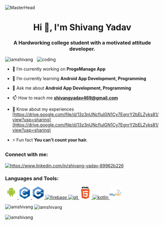 ![MasterHead](https://1.bp.blogspot.com/-7A4WynwLsMw/XbBpCXG8fHI/AAAAAAAAMt4/uOa1bpLskYgrwGbllhSu2SDj_Mig8SXJQCLcBGAsYHQ/s1600/2000_600px.gif)
<h1 align="center">Hi 👋, I'm Shivang Yadav</h1>
<h3 align="center">A Hardworking college student with a motivated attitude developer.</h3>
<img align= "right" alt="coding" width= "400" src="https://cdn.dribbble.com/users/1708816/screenshots/15637256/media/f9826f0af8a49462f048262a8502035b.gif">

<p align="left"> <img src="https://komarev.com/ghpvc/?username=iamshivang&label=Profile%20views&color=0e75b6&style=flat" alt="iamshivang" /> </p>

- 🔭 I’m currently working on **ProgeManage App**

- 🌱 I’m currently learning **Android App Development, Programming**

- 💬 Ask me about **Android App Development, Programming**

- 📫 How to reach me **shivangyadav469@gmail.com**

- 📄 Know about my experiences [https://drive.google.com/file/d/13z3nUNcflulGN1Cy7EgnrY2bELZyks81/view?usp=sharing](https://drive.google.com/file/d/13z3nUNcflulGN1Cy7EgnrY2bELZyks81/view?usp=sharing)

- ⚡ Fun fact **You can't count your hair.**

<h3 align="left">Connect with me:</h3>
<p align="left">
<a href="https://linkedin.com/in/https://www.linkedin.com/in/shivang-yadav-89962b226" target="blank"><img align="center" src="https://raw.githubusercontent.com/rahuldkjain/github-profile-readme-generator/master/src/images/icons/Social/linked-in-alt.svg" alt="https://www.linkedin.com/in/shivang-yadav-89962b226" height="30" width="40" /></a>
</p>

<h3 align="left">Languages and Tools:</h3>
<p align="left"> <a href="https://developer.android.com" target="_blank" rel="noreferrer"> <img src="https://raw.githubusercontent.com/devicons/devicon/master/icons/android/android-original-wordmark.svg" alt="android" width="40" height="40"/> </a> <a href="https://www.cprogramming.com/" target="_blank" rel="noreferrer"> <img src="https://raw.githubusercontent.com/devicons/devicon/master/icons/c/c-original.svg" alt="c" width="40" height="40"/> </a> <a href="https://www.w3schools.com/cpp/" target="_blank" rel="noreferrer"> <img src="https://raw.githubusercontent.com/devicons/devicon/master/icons/cplusplus/cplusplus-original.svg" alt="cplusplus" width="40" height="40"/> </a> <a href="https://firebase.google.com/" target="_blank" rel="noreferrer"> <img src="https://www.vectorlogo.zone/logos/firebase/firebase-icon.svg" alt="firebase" width="40" height="40"/> </a> <a href="https://git-scm.com/" target="_blank" rel="noreferrer"> <img src="https://www.vectorlogo.zone/logos/git-scm/git-scm-icon.svg" alt="git" width="40" height="40"/> </a> <a href="https://www.w3.org/html/" target="_blank" rel="noreferrer"> <img src="https://raw.githubusercontent.com/devicons/devicon/master/icons/html5/html5-original-wordmark.svg" alt="html5" width="40" height="40"/> </a> <a href="https://kotlinlang.org" target="_blank" rel="noreferrer"> <img src="https://www.vectorlogo.zone/logos/kotlinlang/kotlinlang-icon.svg" alt="kotlin" width="40" height="40"/> </a> <a href="https://www.mysql.com/" target="_blank" rel="noreferrer"> <img src="https://raw.githubusercontent.com/devicons/devicon/master/icons/mysql/mysql-original-wordmark.svg" alt="mysql" width="40" height="40"/> </a> </p>

<p><img align="left" src="https://github-readme-stats.vercel.app/api/top-langs?username=iamshivang&show_icons=true&locale=en&layout=compact" alt="iamshivang" /></p>

<p>&nbsp;<img align="center" src="https://github-readme-stats.vercel.app/api?username=iamshivang&show_icons=true&locale=en" alt="iamshivang" /></p>

<p><img align="center" src="https://github-readme-streak-stats.herokuapp.com/?user=iamshivang&" alt="iamshivang" /></p>
